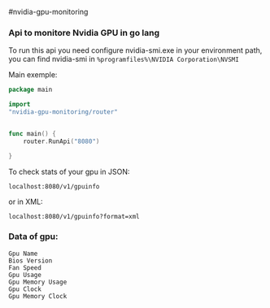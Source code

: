 #nvidia-gpu-monitoring

### Api to monitore Nvidia GPU in go lang

To run this api you need configure nvidia-smi.exe in your environment path, you can find nvidia-smi in `%programfiles%\NVIDIA Corporation\NVSMI`

Main exemple:

```Go
package main

import
"nvidia-gpu-monitoring/router"


func main() {
	router.RunApi("8080")

}
```

To check stats of your gpu in JSON:

```
localhost:8080/v1/gpuinfo
```

or in XML:

```
localhost:8080/v1/gpuinfo?format=xml
```

### Data of gpu:
```
Gpu Name
Bios Version
Fan Speed
Gpu Usage
Gpu Memory Usage
Gpu Clock
Gpu Memory Clock
```